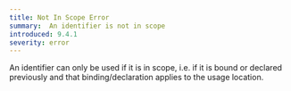 ```yaml
---
title: Not In Scope Error
summary:  An identifier is not in scope
introduced: 9.4.1
severity: error
---
```


An identifier can only be used if it is in scope, i.e. if it is bound or declared previously and that binding/declaration applies to the usage location.

